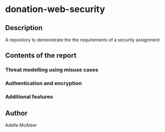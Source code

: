 # donation-web-security

## Description
A repository to demonstrate the the requirements of a security assignment

## Contents of the report

### Threat modelling using misuse cases

### Authentication and encryption

### Additional features

## Author
Adelle McAteer <br />
